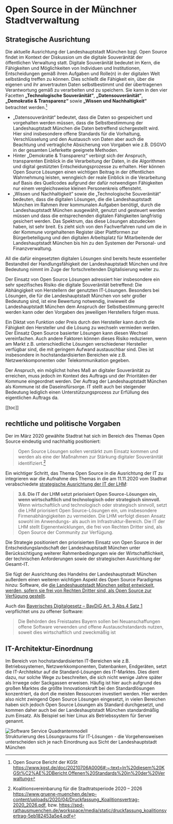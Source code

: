 # Open Source in der Münchner Stadtverwaltung

## Strategische Ausrichtung

Die aktuelle Ausrichtung der Landeshauptstadt München bzgl. Open Source findet im Kontext der Diskussion um die digitale Souveränität der öffentlichen Verwaltung statt. Digitale Souveränität bedeutet im Kern, die Fähigkeiten und Möglichkeiten von Individuen und Institutionen, Entscheidungen gemäß ihren Aufgaben und Rolle(n) in der digitalen Welt selbständig treffen zu können. Dies schließt die Fähigkeit ein, über die eigenen und ihr anvertrauten Daten selbstbestimmt und der übertragenen Verantwortung gemäß zu verarbeiten und zu speichern. Sie kann in den vier Facetten __„Technologische Souveränität“__, __„Datensouveränität“__, __„Demokratie & Transparenz“__ sowie __„Wissen und Nachhaltigkeit“__ betrachtet werden.[^kgst_2020]

* „Datensouveränität“ bedeutet, dass die Daten so gespeichert und vorgehalten werden müssen, dass die Selbstbestimmung der Landeshauptstadt München die Daten betreffend sichergestellt wird. Hier sind insbesondere offene Standards für die Vorhaltung, Verschlüsselung und den Austausch von Daten aber auch die Beachtung und vertragliche Absicherung von Vorgaben wie z.B. DSGVO in der gesamten Lieferkette geeignete Methoden.
* Hinter „Demokratie & Transparenz“ verbirgt sich der Anspruch, transparenten Einblick in die Verarbeitung der Daten, in die Algorithmen und digital gestützten Entscheidungsprozesse zu erhalten. Hier können Open Source Lösungen einen wichtigen Beitrag in der öffentlichen Wahrnehmung leisten, wenngleich der reale Einblick in die Verarbeitung auf Basis des Quellcodes aufgrund der dafür notwendigen Fähigkeiten nur einem vergleichsweise kleinen Personenkreis offensteht.
* „Wissen und Nachhaltigkeit“ sowie die „Technologische Souveränität“ bedeuten, dass die digitalen Lösungen, die die Landeshauptstadt München im Rahmen ihrer kommunalen Aufgaben benötigt, durch die Landeshauptstadt München ausgewählt, genutzt und gesteuert werden müssen und dass die entsprechenden digitalen Fähigkeiten langfristig gesichert werden.
Das Spektrum, das diese Lösungen abzudecken haben, ist sehr breit. Es zieht sich von den Fachverfahren rund um die in der Kommune vorgehaltenen Register über Plattformen zur 
Bürgerbeteiligung und den digitalen Arbeitsplatz für Mitarbeitende der Landeshauptstadt München bis hin zu den Systemen der Personal- und Finanzverwaltung. 

All die dafür eingesetzten digitalen Lösungen sind bereits heute essentieller Bestandteil der Handlungsfähigkeit der Landeshauptstadt München und ihre Bedeutung nimmt im Zuge der fortschreitenden Digitalisierung weiter zu.
 
Der Einsatz von Open Source Lösungen adressiert hier insbesondere ein sehr spezifisches Risiko die digitale Souveränität betreffend: Die Abhängigkeit von Herstellern der genutzten IT-Lösungen. Besonders bei Lösungen, die für die Landeshauptstadt München von sehr großer Bedeutung sind, ist eine Bewertung notwendig, inwieweit die Landeshauptstadt München dem Anspruch der Selbstbestimmung gerecht werden kann oder den Vorgaben des jeweiligen Herstellers folgen muss. 

Ein Diktat von Funktion oder Preis durch den Hersteller kann durch die Fähigkeit den Hersteller und die Lösung zu wechseln vermieden werden. Der Einsatz Open Source basierter Lösungen kann diesen Wechsel vereinfachen. Auch andere Faktoren können dieses Risiko reduzieren, wenn am Markt z.B. unterschiedliche Lösungen verschiedener Hersteller verfügbar sind, die mit geringem Aufwand austauschbar sind. Dies ist insbesondere in hochstandardisierten Bereichen wie z.B. Netzwerkkomponenten oder Telekommunikation gegeben.

Der Anspruch, ein möglichst hohes Maß an digitaler Souveränität zu erreichen, muss jedoch im Kontext des Auftrags und der Prioritäten der Kommune eingeordnet werden. Der Auftrag der Landeshauptstadt München als Kommune ist die Daseinsfürsorge. IT stellt auch bei steigender Bedeutung lediglich einen Unterstützungsprozess zur Erfüllung des eigentlichen Auftrags da.


[[toc]]

## rechtliche und politische Vorgaben

Der im März 2020 gewählte Stadtrat hat sich im Bereich des Themas Open Source eindeutig und nachhaltig positioniert: 

> Open Source Lösungen sollen verstärkt zum Einsatz kommen und werden als eine der Maßnahmen zur Stärkung digitaler Souveränität identifiziert.[^koalitionsvertrag_2020]


Ein wichtiger Schritt, das Thema Open Source in die Ausrichtung der IT zu integrieren war die Aufnahme des Themas in die am 11.11.2020 vom Stadtrat verabschiedete [strategische Ausrichtung der IT der LHM](https://www.muenchen-transparent.de/dokumente/6229564):

> __3.6. Die IT der LHM setzt priorisiert Open Source-Lösungen ein, wenn wirtschaftlich und technologisch oder strategisch sinnvoll.__
> Wenn wirtschaftlich und technologisch oder strategisch sinnvoll, setzt die LHM priorisiert Open Source-Lösungen ein, um insbesondere Firmenabhängigkeiten zu vermeiden.
Die LHM verfolgt diesen Ansatz sowohl im Anwendungs- als auch im Infrastruktur-Bereich.
Die IT der LHM stellt Eigenentwicklungen, die frei von Rechten Dritter sind, als Open Source der Community zur Verfügung.


Die Strategie positioniert den priorisierten Einsatz von Open Source in der Entscheidungslandschaft der Landeshauptstadt München unter Berücksichtigung weiterer Rahmenbedingungen wie der Wirtschaftlichkeit, der technischen Anforderungen sowie der strategischen Ausrichtung der Gesamt-IT.

Sie fügt der Ausrichtung des Handelns der Landeshauptstadt München außerdem einen weiteren wichtigen Aspekt des Open Source Paradigmas hinzu: Software, die [die Landeshauptstadt München selbst entwickelt, werden, sofern sie frei von Rechten Dritter sind, als Open Source zur Verfügung gestellt](publish). 

Auch das [Bayerisches Digitalgesetz – BayDiG Art. 3 Abs.4 Satz 1](https://www.gesetze-bayern.de/Content/Document/BayDiG-3) verpflichtet uns zu offener Software:

> Die Behörden des Freistaates Bayern sollen bei Neuanschaffungen offene Software verwenden und offene Austauschstandards nutzen, soweit dies wirtschaftlich und zweckmäßig ist


## IT-Architektur-Einordnung

Im Bereich von hochstandardisierten IT-Bereichen wie z.B. Betriebssystemen, Netzwerkkomponenten, Datenbanken, Endgeräten, setzt die IT-Architektur auf die Standard-Lösungen des IT-Marktes. Dies dient dazu, nur solche Wege zu beschreiten, die sich nicht wenige Jahre später als Irrwege oder Sackgassen erweisen. Häufig ist hier auch aufgrund des großen Marktes die größte Innovationskraft bei den Standardlösungen konzentriert, da dort die meisten Ressourcen investiert werden. Hier werden also nicht zwingend Open Source Lösungen eingesetzt, in vielen Bereichen haben sich jedoch Open Source Lösungen als Standard durchgesetzt, und kommen daher auch bei der Landeshauptstadt München standardmäßig zum Einsatz. Als Beispiel sei hier Linux als Betriebssystem für Server genannt.

![Software Service Quadrantenmodell](/SoftwareServiceQuadrantenmodell.png)  
Strukturierung des Lösungsraums für IT-Lösungen - die Vorgehensweisen unterscheiden sich je nach Einordnung aus Sicht der Landeshauptstadt München


[^koalitionsvertrag_2020]: Koalitionsvereinbarung für die Stadtratsperiode 2020 – 2026 https://www.gruene-muenchen.de/wp-content/uploads/2020/04/Druckfassung_Koalitionsvertrag-2020_2026.pdf, bzw. https://spd-rathausmuenchen.de/workspace/media/static/druckfassung_koalitionsvertrag-5eb182453a5e4.pdf
[^kgst_2020]: Open Source Bericht der KGSt https://www.kgst.de/doc/20210706A0006#:~:text=In%20diesem%20KGSt%C2%AE%2DBericht,Offenen%20Standards%20in%20der%20Verwaltung
